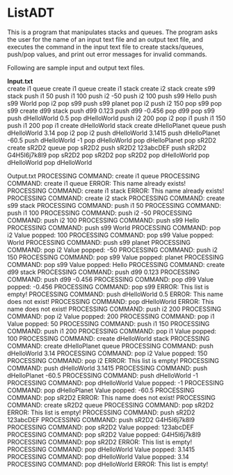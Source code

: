 # ListADT
This is a program that manipulates stacks and queues. The program asks the user for the name of an input text file and an output text file, and executes the command in the input text file to create stacks/queues, push/pop values, and print out error messages for invalid commands.

Following are sample input and output text files.

<Strong>Input.txt</Strong><br>
create i1 queue
create i1 queue
create i1 stack
create i2 stack
create s99 stack
push i1 50
push i1 100
push i2 -50
push i2 100
push s99 Hello
push s99 World
pop i2
pop s99
push s99 planet
pop i2
push i2 150
pop s99
pop s99
create d99 stack
push d99 0.123
push d99 -0.456
pop d99
pop s99
push dHelloWorld 0.5
pop dHelloWorld
push i2 200
pop i2
pop i1
push i1 150
push i1 200
pop i1
create dHelloWorld stack
create dHelloPlanet queue
push dHelloWorld 3.14
pop i2
pop i2
push dHelloWorld 3.1415
push dHelloPlanet -60.5
push dHelloWorld -1
pop dHelloWorld
pop dHelloPlanet
pop sR2D2
create sR2D2 queue
pop sR2D2
push sR2D2 123abcDEF
push sR2D2 G4H5I6j7k8l9
pop sR2D2
pop sR2D2
pop sR2D2
pop dHelloWorld
pop dHelloWorld
pop dHelloWorld

Output.txt
PROCESSING COMMAND: create i1 queue
PROCESSING COMMAND: create i1 queue
ERROR: This name already exists!
PROCESSING COMMAND: create i1 stack
ERROR: This name already exists!
PROCESSING COMMAND: create i2 stack
PROCESSING COMMAND: create s99 stack
PROCESSING COMMAND: push i1 50
PROCESSING COMMAND: push i1 100
PROCESSING COMMAND: push i2 -50
PROCESSING COMMAND: push i2 100
PROCESSING COMMAND: push s99 Hello
PROCESSING COMMAND: push s99 World
PROCESSING COMMAND: pop i2
Value popped: 100
PROCESSING COMMAND: pop s99
Value popped: World
PROCESSING COMMAND: push s99 planet
PROCESSING COMMAND: pop i2
Value popped: -50
PROCESSING COMMAND: push i2 150
PROCESSING COMMAND: pop s99
Value popped: planet
PROCESSING COMMAND: pop s99
Value popped: Hello
PROCESSING COMMAND: create d99 stack
PROCESSING COMMAND: push d99 0.123
PROCESSING COMMAND: push d99 -0.456
PROCESSING COMMAND: pop d99
Value popped: -0.456
PROCESSING COMMAND: pop s99
ERROR: This list is empty!
PROCESSING COMMAND: push dHelloWorld 0.5
ERROR: This name does not exist!
PROCESSING COMMAND: pop dHelloWorld
ERROR: This name does not exist!
PROCESSING COMMAND: push i2 200
PROCESSING COMMAND: pop i2
Value popped: 200
PROCESSING COMMAND: pop i1
Value popped: 50
PROCESSING COMMAND: push i1 150
PROCESSING COMMAND: push i1 200
PROCESSING COMMAND: pop i1
Value popped: 100
PROCESSING COMMAND: create dHelloWorld stack
PROCESSING COMMAND: create dHelloPlanet queue
PROCESSING COMMAND: push dHelloWorld 3.14
PROCESSING COMMAND: pop i2
Value popped: 150
PROCESSING COMMAND: pop i2
ERROR: This list is empty!
PROCESSING COMMAND: push dHelloWorld 3.1415
PROCESSING COMMAND: push dHelloPlanet -60.5
PROCESSING COMMAND: push dHelloWorld -1
PROCESSING COMMAND: pop dHelloWorld
Value popped: -1
PROCESSING COMMAND: pop dHelloPlanet
Value popped: -60.5
PROCESSING COMMAND: pop sR2D2
ERROR: This name does not exist!
PROCESSING COMMAND: create sR2D2 queue
PROCESSING COMMAND: pop sR2D2
ERROR: This list is empty!
PROCESSING COMMAND: push sR2D2 123abcDEF
PROCESSING COMMAND: push sR2D2 G4H5I6j7k8l9
PROCESSING COMMAND: pop sR2D2
Value popped: 123abcDEF
PROCESSING COMMAND: pop sR2D2
Value popped: G4H5I6j7k8l9
PROCESSING COMMAND: pop sR2D2
ERROR: This list is empty!
PROCESSING COMMAND: pop dHelloWorld
Value popped: 3.1415
PROCESSING COMMAND: pop dHelloWorld
Value popped: 3.14
PROCESSING COMMAND: pop dHelloWorld
ERROR: This list is empty!
